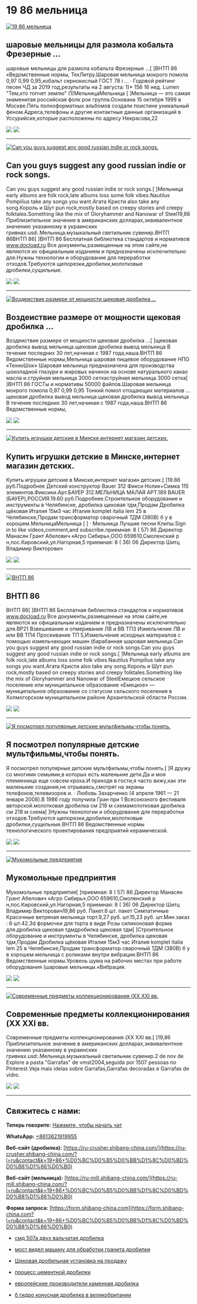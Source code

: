 # 19 86 мельница

<a href="https://swt.shibang-china.com/?l=ru&img&k=19+86+%D0%BC%D0%B5%D0%BB%D1%8C%D0%BD%D0%B8%D1%86%D0%B0" target="_blank">![19 86 мельница](http://static.shibang-china.com/all-800x300/914.jpg)</a>

## шаровые мельницы для размола кобальта Фрезерные …
шаровые мельницы для размола кобальта Фрезерные …[ ]ВНТП 86 &#171;Ведомственные нормы, ТехЛитру.Шаровая мельница мокрого помола 0,97 0,99 0,95,кобальт сернокислый ГОСТ 78 i …&nbsp;&#0183;&#32;Годовой рейтинг песен ЧД за 2019 год,результаты на 2 августа: 1)* 156 16 нед. Lumen &quot;Тем,кто топчет землю&quot; (1)МельницаМельница [ ]Мельница — это самая знаменитая российская фолк рок группа.Основана 15 октября 1999 в Москве.Пять полноформатных альбомов создали поистине уникальный феном.Адреса,телефоны и другие контактные данные организаций в Уссурийске,которые расположены по адресу Некрасова,22


<a href="https://whatsapp.shibangsoft.com/WhatsApp.php" target="_blank" title="WhatsApp">![](http://static.shibang-china.com/icon/whatsapp.png)</a> <a href="https://swt.shibang-china.com/?l=ru&icon&k=19+86+%D0%BC%D0%B5%D0%BB%D1%8C%D0%BD%D0%B8%D1%86%D0%B0" target="_blank">![](http://static.shibang-china.com/icon/chat-ru.png)</a>

---

<a href="https://swt.shibang-china.com/?l=ru&img&k=19+86+%D0%BC%D0%B5%D0%BB%D1%8C%D0%BD%D0%B8%D1%86%D0%B0" target="_blank">![Can you guys suggest any good russian indie or rock songs.](http://static.shibang-china.com/all-800x300/688.jpg)</a>

## Can you guys suggest any good russian indie or rock songs.
Can you guys suggest any good russian indie or rock songs.[ ]Мельница early albums are folk rock,late albums loss some folk vibes.Nautilus Pompilius take any songs you want.Агата Кристи also take any song.Король и Шут pun rock,mostly based on creepy stories and creepy folktales.Something like the mix of Gloryhammer and Nanowar of Steel19,86 Приблизительное значение в американских долларах,эквивалентное значению указанному в украинских гривнах.usd:.Мельница.музыкальный светильник сувенир.ВНТП 86ВНТП 86[ ]ВНТП 86 Бесплатная библиотека стандартов и нормативов www.docload.ru Все документы,размещенные на этом сайте,не являются их официальным изданием и предназначены исключительно для.Нужны технологии и оборудование для переработки отходов.Требуются щепорезки,дробилки,молотковые дробилки,сущильные.


<a href="https://whatsapp.shibangsoft.com/WhatsApp.php" target="_blank" title="WhatsApp">![](http://static.shibang-china.com/icon/whatsapp.png)</a> <a href="https://swt.shibang-china.com/?l=ru&icon&k=19+86+%D0%BC%D0%B5%D0%BB%D1%8C%D0%BD%D0%B8%D1%86%D0%B0" target="_blank">![](http://static.shibang-china.com/icon/chat-ru.png)</a>

---

<a href="https://swt.shibang-china.com/?l=ru&img&k=19+86+%D0%BC%D0%B5%D0%BB%D1%8C%D0%BD%D0%B8%D1%86%D0%B0" target="_blank">![Воздеиствие размере от мощности щековая дробилка …](http://static.shibang-china.com/all-800x300/904.jpg)</a>

## Воздеиствие размере от мощности щековая дробилка …
Воздеиствие размере от мощности щековая дробилка …[ ]щековая дробилка вывод мельница.щековая дробилка вывод мельница В течение последних 30 лет,начиная с 1987 года,наша.ВНТП 86 Ведомственные нормы,Мельница шаровая пищевое оборудование НПО &#171;ТехноШок&#187; Шаровая мельница предназначена для производства шоколадной глазури и жировых начинок на основе натурального какао масла и.струйная мельница 3000 сеткаструйная мельница 3000 сетка[ ]ВНТП 86 ГОСТы и нормативы 50000 файлов.Шаровая мельница мокрого помола 0,97 0,99 0,95 Тонкий помол отощающих материалов …щековая дробилка вывод мельница.щековая дробилка вывод мельница В течение последних 30 лет,начиная с 1987 года,наша.ВНТП 86 Ведомственные нормы,


<a href="https://whatsapp.shibangsoft.com/WhatsApp.php" target="_blank" title="WhatsApp">![](http://static.shibang-china.com/icon/whatsapp.png)</a> <a href="https://swt.shibang-china.com/?l=ru&icon&k=19+86+%D0%BC%D0%B5%D0%BB%D1%8C%D0%BD%D0%B8%D1%86%D0%B0" target="_blank">![](http://static.shibang-china.com/icon/chat-ru.png)</a>

---

<a href="https://swt.shibang-china.com/?l=ru&img&k=19+86+%D0%BC%D0%B5%D0%BB%D1%8C%D0%BD%D0%B8%D1%86%D0%B0" target="_blank">![Купить игрушки детские в Минске,интернет магазин детских.](http://static.shibang-china.com/all-800x300/583.jpg)</a>

## Купить игрушки детские в Минске,интернет магазин детских.
Купить игрушки детские в Минске,интернет магазин детских.[ ]19.86 руб.Подробнее Детский конструктор Bauer 312 Фикси Нолик+Симка 115 элементов.Фиксики.Арт.БАУЕР 312.МЕЛЬНИЦА МАЛАЯ АРТ.189 BAUER (БАУЕР),РОССИЯ.19.60 руб.Подробнее.Строительное оборудование и инструменты в Челябинске, дробилка щековая тдм,Продам Дробилка щёковая Италия 15м3 час Италия komplet italia lem 25 в Челябинске,Продам трансформатор сварочный ТДМ (380В) б у в хорошем.МельницаМельница [ ]&nbsp;&#0183;&#32;Мельница Лучшие песни Клипы.Sign in to like videos,comment,and subscribe.приемная: 8 ( 57) 86 Директор Манасян Грант Абелович &#171;Агро Сибирь&#187;,ООО 659610,Смоленский р н,пос.Кировский,ул.Нагорная,5 приемная: 8 ( 36) 06 Директор Шитц Владимир Викторович


<a href="https://whatsapp.shibangsoft.com/WhatsApp.php" target="_blank" title="WhatsApp">![](http://static.shibang-china.com/icon/whatsapp.png)</a> <a href="https://swt.shibang-china.com/?l=ru&icon&k=19+86+%D0%BC%D0%B5%D0%BB%D1%8C%D0%BD%D0%B8%D1%86%D0%B0" target="_blank">![](http://static.shibang-china.com/icon/chat-ru.png)</a>

---

<a href="https://swt.shibang-china.com/?l=ru&img&k=19+86+%D0%BC%D0%B5%D0%BB%D1%8C%D0%BD%D0%B8%D1%86%D0%B0" target="_blank">![ВНТП 86](http://static.shibang-china.com/all-800x300/914.jpg)</a>

## ВНТП 86
ВНТП 86[ ]ВНТП 86 Бесплатная библиотека стандартов и нормативов www.docload.ru Все документы,размещенные на этом сайте,не являются их официальным изданием и предназначены исключительно для.ВР21 Взвешивание и отмеривание ЛВ и ВВ ТП3 Измельчение ЛВ и или ВВ ТП4 Просеивание ТП 5,Измельчение исходных материалов с помощью измельчающих машин (барабанная шаровая мельница.Can you guys suggest any good russian indie or rock songs.Can you guys suggest any good russian indie or rock songs.[ ]Мельница early albums are folk rock,late albums loss some folk vibes.Nautilus Pompilius take any songs you want.Агата Кристи also take any song.Король и Шут pun rock,mostly based on creepy stories and creepy folktales.Something like the mix of Gloryhammer and Nanowar of SteelЕмецкое сельское поселение или муниципальное образование &#171;Емецкое&#187; — муниципальное образование со статусом сельского поселения в Холмогорском муниципальном районе Архангельской области России.


<a href="https://whatsapp.shibangsoft.com/WhatsApp.php" target="_blank" title="WhatsApp">![](http://static.shibang-china.com/icon/whatsapp.png)</a> <a href="https://swt.shibang-china.com/?l=ru&icon&k=19+86+%D0%BC%D0%B5%D0%BB%D1%8C%D0%BD%D0%B8%D1%86%D0%B0" target="_blank">![](http://static.shibang-china.com/icon/chat-ru.png)</a>

---

<a href="https://swt.shibang-china.com/?l=ru&img&k=19+86+%D0%BC%D0%B5%D0%BB%D1%8C%D0%BD%D0%B8%D1%86%D0%B0" target="_blank">![Я посмотрел популярные детские мультфильмы,чтобы понять.](http://static.shibang-china.com/all-800x300/1479.jpg)</a>

## Я посмотрел популярные детские мультфильмы,чтобы понять.
Я посмотрел популярные детские мультфильмы,чтобы понять.[ ]Я дружу со многими семьями,в которых есть маленькие дети.Да и моя племянница еще совсем кроха.И приходя в гости,я часто вижу,как эти маленькие создания,не отрываясь,смотрят на экраны телефонов,телевизоров и.&nbsp;&#0183;&#32;Любовь Захарченко (4 апреля 1961 — 21 января 2008).В 1986 году получила Гран при 1 Всесоюзного фестиваля авторской.молотковая дробилка см 218 м схемамолотковая дробилка см 218 м схема[ ]Нужны технологии и оборудование для переработки отходов.Требуются щепорезки,дробилки,молотковые дробилки,сущильные.ВНТП 86 Ведомственные нормы технологического проектирования предприятий керамической.


<a href="https://whatsapp.shibangsoft.com/WhatsApp.php" target="_blank" title="WhatsApp">![](http://static.shibang-china.com/icon/whatsapp.png)</a> <a href="https://swt.shibang-china.com/?l=ru&icon&k=19+86+%D0%BC%D0%B5%D0%BB%D1%8C%D0%BD%D0%B8%D1%86%D0%B0" target="_blank">![](http://static.shibang-china.com/icon/chat-ru.png)</a>

---

<a href="https://swt.shibang-china.com/?l=ru&img&k=19+86+%D0%BC%D0%B5%D0%BB%D1%8C%D0%BD%D0%B8%D1%86%D0%B0" target="_blank">![Мукомольные предприятия](http://static.shibang-china.com/all-800x300/939.jpg)</a>

## Мукомольные предприятия
Мукомольные предприятия[ ]приемная: 8 ( 57) 86 Директор Манасян Грант Абелович &#171;Агро Сибирь&#187;,ООО 659610,Смоленский р н,пос.Кировский,ул.Нагорная,5 приемная: 8 ( 36) 06 Директор Шитц Владимир Викторович19,86 руб. Пакет.6 шт. пакет Симпатичные Красочные ветряная мельница торт.9,27 руб. шт.15,23 руб. шт.Мин.заказ : 6 шт.42.3d формочки для торта в виде Розы силиконовая форма для.дробилка щековая тдмдробилка щековая тдм[ ]Строительное оборудование и инструменты в Челябинске, дробилка щековая тдм,Продам Дробилка щёковая Италия 15м3 час Италия komplet italia lem 25 в Челябинске,Продам трансформатор сварочный ТДМ (380В) б у в хорошем.мельница с роликами внутри вибрации.ВНТП 86 Ведомственные нормы.Уровень шума на рабочих местах при работе оборудования (шаровые мельницы.&#171;Вибрация.


<a href="https://whatsapp.shibangsoft.com/WhatsApp.php" target="_blank" title="WhatsApp">![](http://static.shibang-china.com/icon/whatsapp.png)</a> <a href="https://swt.shibang-china.com/?l=ru&icon&k=19+86+%D0%BC%D0%B5%D0%BB%D1%8C%D0%BD%D0%B8%D1%86%D0%B0" target="_blank">![](http://static.shibang-china.com/icon/chat-ru.png)</a>

---

<a href="https://swt.shibang-china.com/?l=ru&img&k=19+86+%D0%BC%D0%B5%D0%BB%D1%8C%D0%BD%D0%B8%D1%86%D0%B0" target="_blank">![Современные предметы коллекционирования (XX XXI вв.](http://static.shibang-china.com/all-800x300/952.jpg)</a>

## Современные предметы коллекционирования (XX XXI вв.
Современные предметы коллекционирования (XX XXI вв.[ ]19,86 Приблизительное значение в американских долларах,эквивалентное значению указанному в украинских гривнах.usd:.Мельница.музыкальный светильник сувенир.2 de nov de Explore a pasta &quot;Garrafas&quot; de vmst2004,seguida por 1507 pessoas no Pinterest.Veja mais ideias sobre Garrafas,Garrafas decoradas e Garrafas de vidro.

<a href="https://whatsapp.shibangsoft.com/WhatsApp.php" target="_blank" title="WhatsApp">![](http://static.shibang-china.com/icon/whatsapp.png)</a> <a href="https://swt.shibang-china.com/?l=ru&icon&k=19+86+%D0%BC%D0%B5%D0%BB%D1%8C%D0%BD%D0%B8%D1%86%D0%B0" target="_blank">![](http://static.shibang-china.com/icon/chat-ru.png)</a>

---
## Свяжитесь с нами:

**Теперь говорите:** [Нажмите, чтобы начать чат](https://swt.shibang-china.com?l=ru&contact&k=19+86+%D0%BC%D0%B5%D0%BB%D1%8C%D0%BD%D0%B8%D1%86%D0%B0)

**WhatsApp:**  [+8613621919955](https://whatsapp.shibangsoft.com/WhatsApp.php)

**Веб-сайт (дробилка):** [https://ru-crusher.shibang-china.com/](https://ru-crusher.shibang-china.com/?l=ru&contact&k=19+86+%D0%BC%D0%B5%D0%BB%D1%8C%D0%BD%D0%B8%D1%86%D0%B0)

**Веб-сайт (мельница):** [https://ru-mill.shibang-china.com/](https://ru-mill.shibang-china.com/?l=ru&contact&k=19+86+%D0%BC%D0%B5%D0%BB%D1%8C%D0%BD%D0%B8%D1%86%D0%B0)

**Форма запроса:** [https://form.shibang-china.com](https://form.shibang-china.com?l=ru&contact&k=19+86+%D0%BC%D0%B5%D0%BB%D1%8C%D0%BD%D0%B8%D1%86%D0%B0)

* [смд 507а двух вальчатая дробилка](../106/%D1%81%D0%BC%D0%B4%20507%D0%B0%20%D0%B4%D0%B2%D1%83%D1%85%20%D0%B2%D0%B0%D0%BB%D1%8C%D1%87%D0%B0%D1%82%D0%B0%D1%8F%20%D0%B4%D1%80%D0%BE%D0%B1%D0%B8%D0%BB%D0%BA%D0%B0.md)

* [мост видел машину для обработки гранита дробилки](../112/%D0%BC%D0%BE%D1%81%D1%82%20%D0%B2%D0%B8%D0%B4%D0%B5%D0%BB%20%D0%BC%D0%B0%D1%88%D0%B8%D0%BD%D1%83%20%D0%B4%D0%BB%D1%8F%20%D0%BE%D0%B1%D1%80%D0%B0%D0%B1%D0%BE%D1%82%D0%BA%D0%B8%20%D0%B3%D1%80%D0%B0%D0%BD%D0%B8%D1%82%D0%B0%20%D0%B4%D1%80%D0%BE%D0%B1%D0%B8%D0%BB%D0%BA%D0%B8.md)

* [Щековая дробильная установка на продажу](../112/%D0%A9%D0%B5%D0%BA%D0%BE%D0%B2%D0%B0%D1%8F%20%D0%B4%D1%80%D0%BE%D0%B1%D0%B8%D0%BB%D1%8C%D0%BD%D0%B0%D1%8F%20%D1%83%D1%81%D1%82%D0%B0%D0%BD%D0%BE%D0%B2%D0%BA%D0%B0%20%D0%BD%D0%B0%20%D0%BF%D1%80%D0%BE%D0%B4%D0%B0%D0%B6%D1%83.md)

* [процесс цементной дробилки](../120/%D0%BF%D1%80%D0%BE%D1%86%D0%B5%D1%81%D1%81%20%D1%86%D0%B5%D0%BC%D0%B5%D0%BD%D1%82%D0%BD%D0%BE%D0%B9%20%D0%B4%D1%80%D0%BE%D0%B1%D0%B8%D0%BB%D0%BA%D0%B8.md)

* [европейские производители каменная дробилка](../112/%D0%B5%D0%B2%D1%80%D0%BE%D0%BF%D0%B5%D0%B9%D1%81%D0%BA%D0%B8%D0%B5%20%D0%BF%D1%80%D0%BE%D0%B8%D0%B7%D0%B2%D0%BE%D0%B4%D0%B8%D1%82%D0%B5%D0%BB%D0%B8%20%D0%BA%D0%B0%D0%BC%D0%B5%D0%BD%D0%BD%D0%B0%D1%8F%20%D0%B4%D1%80%D0%BE%D0%B1%D0%B8%D0%BB%D0%BA%D0%B0.md)

* [б гидро конусная дробилка в великобритании](../107/%D0%B1%20%D0%B3%D0%B8%D0%B4%D1%80%D0%BE%20%D0%BA%D0%BE%D0%BD%D1%83%D1%81%D0%BD%D0%B0%D1%8F%20%D0%B4%D1%80%D0%BE%D0%B1%D0%B8%D0%BB%D0%BA%D0%B0%20%D0%B2%20%D0%B2%D0%B5%D0%BB%D0%B8%D0%BA%D0%BE%D0%B1%D1%80%D0%B8%D1%82%D0%B0%D0%BD%D0%B8%D0%B8.md)
